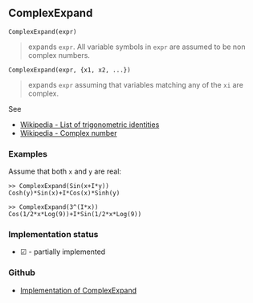 ## ComplexExpand
 
```
ComplexExpand(expr)
```

> expands `expr`. All variable symbols in `expr` are assumed to be non complex numbers.

```
ComplexExpand(expr, {x1, x2, ...})
```
> expands `expr` assuming that variables matching any of the `xi` are complex.

See  
* [Wikipedia - List of trigonometric identities](http://en.wikipedia.org/wiki/List_of_trigonometric_identities)
* [Wikipedia - Complex number](https://en.wikipedia.org/wiki/Complex_number) 

### Examples

Assume that both `x` and `y` are real:

```
>> ComplexExpand(Sin(x+I*y))
Cosh(y)*Sin(x)+I*Cos(x)*Sinh(y)
```

``` 
>> ComplexExpand(3^(I*x))
Cos(1/2*x*Log(9))+I*Sin(1/2*x*Log(9))
```
 

### Implementation status

* &#x2611; - partially implemented

### Github

* [Implementation of ComplexExpand](https://github.com/axkr/symja_android_library/blob/master/symja_android_library/matheclipse-core/src/main/java/org/matheclipse/core/reflection/system/ComplexExpand.java#L60) 
